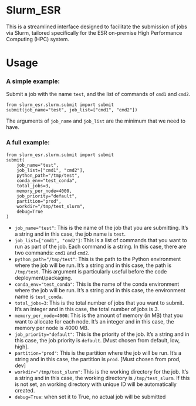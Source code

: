# Slurm_ESR

This is a streamlined interface designed to facilitate the submission of jobs via Slurm, tailored specifically for the ESR on-premise High Performance Computing (HPC) system.


# Usage
### A simple example:
Submit a job with the name ``test``, and the list of commands of ``cmd1`` and ``cmd2``.
```
from slurm_esr.slurm.submit import submit
submit(job_name="test", job_list=["cmd1", "cmd2"])
```

The arguments of ``job_name`` and ``job_list`` are the minimum that we need to have.

### A full example:


```
from slurm_esr.slurm.submit import submit
submit(
    job_name="test",
    job_list=["cmd1", "cmd2"],
    python_path="/tmp/test",
    conda_env="test_conda",
    total_jobs=3,
    memory_per_node=4000,
    job_priority="default",
    partition="prod",
    workdir="/tmp/test_slurm",
    debug=True
)
```

- ``job_name="test"``: This is the name of the job that you are submitting. It’s a string and in this case, the job name is ``test``.
- ``job_list=["cmd1", "cmd2"]``: This is a list of commands that you want to run as part of the job. Each command is a string. In this case, there are two commands: ``cmd1`` and ``cmd2``.
- ``python_path="/tmp/test"``: This is the path to the Python environment where the job will be run. It’s a string and in this case, the path is ``/tmp/test``. This argument is particularly useful before the code deployment/packaging.
- ``conda_env="test_conda"``: This is the name of the conda environment where the job will be run. It’s a string and in this case, the environment name is ``test_conda``.
- ``total_jobs=3``: This is the total number of jobs that you want to submit. It’s an integer and in this case, the total number of jobs is 3.
- ``memory_per_node=4000``: This is the amount of memory (in MB) that you want to allocate for each node. It’s an integer and in this case, the memory per node is 4000 MB.
- ``job_priority="default"``: This is the priority of the job. It’s a string and in this case, the job priority is ``default``. [Must chosen from default, low, high].
- ``partition="prod"``: This is the partition where the job will be run. It’s a string and in this case, the partition is ``prod``. [Must chosen from prod, dev]
- ``workdir="/tmp/test_slurm"``: This is the working directory for the job. It’s a string and in this case, the working directory is ``/tmp/test_slurm``. If this is not set, an working directory with unique ID will be automatically created.
- ``debug=True``: when set it to True, no actual job will be submitted

